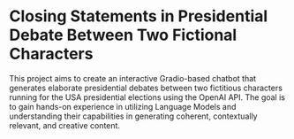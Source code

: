 # Closing Statements in Presidential Debate Between Two Fictional Characters

This project aims to create an interactive Gradio-based chatbot that generates elaborate presidential debates between two fictitious characters running for the USA presidential elections using the OpenAI API. The goal is to gain hands-on experience in utilizing Language Models and understanding their capabilities in generating coherent, contextually relevant, and creative content.






